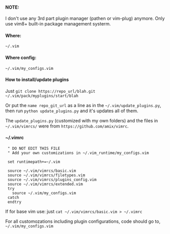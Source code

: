 #### NOTE: 
I don't use any 3rd part plugin manager (pathen or vim-plug) anymore. Only use vim8+ built-in package management systerm.
#### Where: 
  `~/.vim`
#### Where config:
  `~/.vim/my_configs.vim`

#### How to install/update plugins
Just 
  `git clone https://repo_url/blah.git ~/.vim/pack/myplugins/start/blah`

Or put the `name repo_git_url` as a line as in the `~/.vim/update_plugins.py`, then run
`python update_plugins.py` and it's updates all of them. 

The `update_plugins.py` (customized with my own folders)  and the files in `~/.vim/vimrcs/` were from `https://github.com/amix/vimrc`.  

#### ~/.vimrc

```
 " DO NOT EDIT THIS FILE
 " Add your own customizations in ~/.vim_runtime/my_configs.vim
 
 set runtimepath+=~/.vim
 
 source ~/.vim/vimrcs/basic.vim
 source ~/.vim/vimrcs/filetypes.vim
 source ~/.vim/vimrcs/plugins_config.vim
 source ~/.vim/vimrcs/extended.vim
 try
   source ~/.vim/my_configs.vim
 catch
 endtry
```
If for base vim use: just 
`cat ~/.vim/vimrcs/basic.vim > ~/.vimrc`

For all customozations including plugin configurations, code should go to,
`~/.vim/my_configs.vim`

